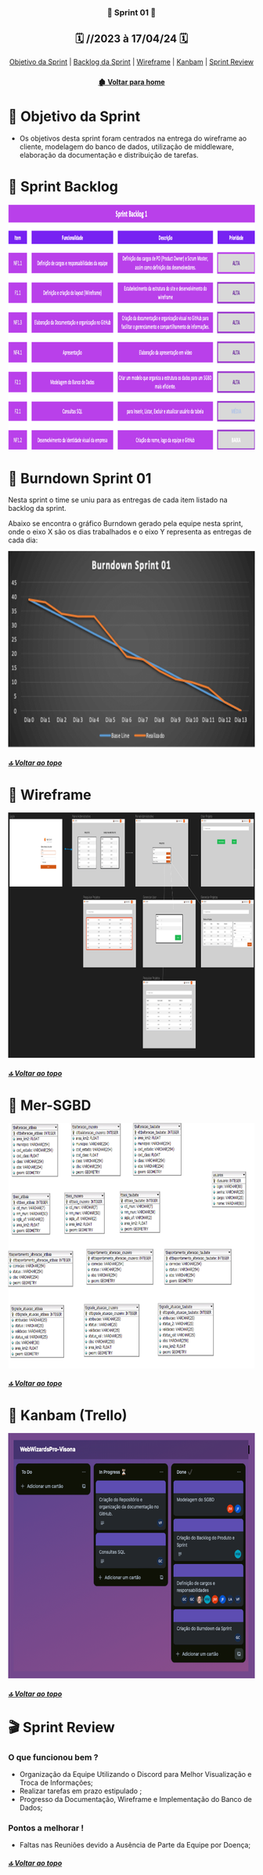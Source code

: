  <div  align="center">

### 📍 Sprint 01 📍

## 🗓️ //2023 à 17/04/24 🗓️

</div>
<div align="center"> 
<a  href="#dart-objetivo-da-sprint">Objetivo da Sprint</a> | 
<a  href="#triangular_flag_on_post-sprint-backlog">Backlog da Sprint</a> | 
<a  href="#page_facing_up-wireframe">Wireframe</a> | 
<a  href="#clipboard-kanbam-trello">Kanbam</a> | 
<a  href="#sprint-r">Sprint Review</a>
</div>

<div align="center">

### 

</div>

<div align="center">

#### [ 🏚️ Voltar para home](./README.md)

</div>

<span id="dart-objetivo-da-sprint">
 
#  🤝 Objetivo da Sprint

 
- Os objetivos desta sprint foram centrados na entrega do wireframe ao cliente, modelagem do banco de dados, utilização de middleware, elaboração da documentação e distribuição de tarefas.

# 🚧 Sprint Backlog
<span id="triangular_flag_on_post-sprint-backlog">
 <div align="center">
<img alt="WW" height="500" width="9999" src="./sprint01_backlog.png"> 
 </div>
 
# 📇 Burndown Sprint 01
Nesta sprint o time se uniu para as entregas de cada item listado na backlog da sprint.

Abaixo se encontra o gráfico Burndown gerado pela equipe nesta sprint, onde o eixo X são os dias trabalhados e o eixo Y representa as entregas de cada dia:

<img alt="WW" height="400" width="800" src="./burndown_sprint01.png"> 

##### [🔝 Voltar ao topo ](#dart-objetivo-da-sprint)

# 📝 Wireframe
<span id="page_facing_up-wireframe">

<img alt="WW" height="500" width="9999" src="./wireframe.png">

<br>

##### [🔝 Voltar ao topo ](#dart-objetivo-da-sprint)

# 📝 Mer-SGBD

<img alt="WW" height="500" width="800" src="./MER - VISIONA.png">


<br>

##### [🔝 Voltar ao topo ](#dart-objetivo-da-sprint)

# 📝 Kanbam (Trello)
<span id="clipboard-kanbam-trello">
 <div>
<img alt="WW" height="500" width="700" src="./kanban_sprint01.png"> 
 </div>

##### [🔝 Voltar ao topo ](#dart-objetivo-da-sprint)

# 🎬 Sprint Review
<span id="sprint-r">
<h3>O que funcionou bem ? </h3>
 
- Organização da Equipe Utilizando o Discord para Melhor Visualização e Troca de Informações;
- Realizar tarefas em prazo estipulado ;
- Progresso da Documentação, Wireframe e Implementação do Banco de Dados;

<h3>Pontos a melhorar !</h3>

- Faltas nas Reuniões devido a Ausência de Parte da Equipe por Doença;






##### [🔝 Voltar ao topo ](#dart-objetivo-da-sprint)
